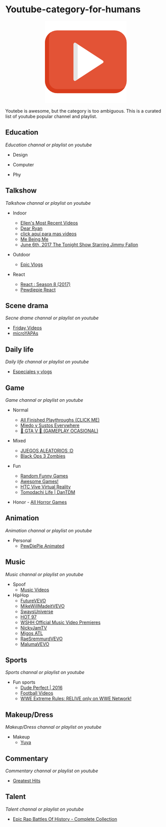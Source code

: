 # Youtube-category-for-humans

<p align="center">
  <img src="https://raw.githubusercontent.com/Windsooon/awesome-youtube/master/imgs/youtube.png">
</p>

Youtebe is awesome, but the category is too ambiguous. This is a curated list of youtube popular channel and playlist.


## Education

*Education channal or playlist on youtube*

- Design

- Computer

- Phy

## Talkshow

*Talkshow channal or playlist on youtube*

- Indoor
    - [Ellen's Most Recent Videos](https://www.youtube.com/playlist?list=PLuW4g7xujBWe7cuqlHZx8c45NjkI-Qowb)
    - [Dear Ryan](https://www.youtube.com/playlist?list=PLRU-B1PBK4BuhOS5QTd9ze2-wK2AolUa4)
    - [click aquí para mas videos](https://www.youtube.com/playlist?list=PL3WEZ2JFt2SU_5xht5fcUh72kYvXCUP3O)
    - [Me Being Me](https://www.youtube.com/playlist?list=PLfO2kc0hX8V9Agz97XVzuN_PuCDzsAt_L)
    - [June 6th, 2017 The Tonight Show Starring Jimmy Fallon](https://www.youtube.com/playlist?list=PLykzf464sU99Nvke6QGeUxbhMyU6e2ZqD)
- Outdoor
    - [Epic Vlogs](https://www.youtube.com/playlist?list=PL438YTl8SZFC04A5PgpJcuDwu8ZR6Fii6)

- React
    - [React : Season 8 (2017)](https://www.youtube.com/playlist?list=PLwnD0jwK0yylXEbz-BpnvBrANJh-b_j5a)
    - [Pewdiepie React](https://www.youtube.com/playlist?list=PLYH8WvNV1YEnvURRShYIOajg3Fh3R0-Q5)

## Scene drama

*Secne drame channal or playlist on youtube*

- [Friday Videos](https://www.youtube.com/playlist?list=PLShD8ZZW7qjnKyDrH_9YhAf9qv8sUgh1Y)
- [microYAPAs](https://www.youtube.com/playlist?list=PLlGSQJ04OGkhJkS9aBrP1EyDu6XG7NYwL)

## Daily life

*Daily life channal or playlist on youtube*

- [Especiales y vlogs](https://www.youtube.com/playlist?list=PL814C4E8D9E0975C6)

## Game

*Game channal or playlist on youtube*
    
- Normal
    - [All Finished Playthroughs (CLICK ME)](https://www.youtube.com/playlist?list=PLYH8WvNV1YEk6pSuc9uiXSaUJ20Xspnzo)
    - [Miedo y Sustos Everywhere](https://www.youtube.com/playlist?list=PL354100F1A453CC91)
    - [💜 GTA V 💜 (GAMEPLAY OCASIONAL)](https://www.youtube.com/playlist?list=PLSbDMtNBmYTvYS9_p2EAezHlsevf86eZg)
- Mixed
    - [JUEGOS ALEATORIOS :D](https://www.youtube.com/playlist?list=PLF6E8230EC97291C5)
    - [Black Ops 3 Zombies](https://www.youtube.com/playlist?list=PLxV_ER5SmeVZMnnXgRLtPwK3dv_QBWNDZ)

- Fun 
    - [Random Funny Games](https://)
    - [Awesome Games!](https://www.youtube.com/playlist?list=PL3tRBEVW0hiDAf0LeFLFH8S83JWBjvtqE)
    - [HTC Vive Virtual Reality](https://www.youtube.com/playlist?list=PLMBYlcH3smRwc3QWNL7p7rDvVysFNTrzG)
    - [Tomodachi Life | DanTDM](https://www.youtube.com/playlist?list=PLUR-PCZCUv7QET0xgNsqidm51PTx7mXZp)

- Honor
        - [All Horror Games](https://)

## Animation

*Animation channal or playlist on youtube*

- Personal
    - [PewDiePie Animated](https://www.youtube.com/playlist?list=PLYH8WvNV1YEm2EnMpNUYS3nxny7KBK5T-)

## Music

*Music channal or playlist on youtube*

- Spoof
    - [Music Videos](https://www.youtube.com/playlist?list=PL21A272CC1406CF4A)
- HipHop
    - [FutureVEVO](https://www.youtube.com/user/FutureVEVO)
    - [MikeWillMadeitVEVO](https://www.youtube.com/user/MikeWillMadeitVEVO)
    - [SwaysUniverse](https://www.youtube.com/user/SwaysUniverse/)
    - [HOT 97](https://www.youtube.com/user/HOT97NY)
    - [WSHH Official Music Video Premieres](https://www.youtube.com/channel/UC-yXuc1__OzjwpsJPlxYUCQ)
    - [NickyJamTV](https://www.youtube.com/user/NickyJamTV)
    - [Migos ATL](https://www.youtube.com/user/Migosatl)
    - [RaeSremmurdVEVO](https://www.youtube.com/user/RaeSremmurdVEVO)
    - [MalumaVEVO](https://www.youtube.com/user/MalumaVEVO)

## Sports

*Sports channal or playlist on youtube*

- Fun sports
    - [Dude Perfect | 2016](https://www.youtube.com/playlist?list=PLCsuqbR8ZoiCCcN593ixhJ7p6OwwWltPJ)
    - [Football Videos](https://www.youtube.com/playlist?list=PLr2SXwjSsDgKEsO998eN2qkR86_BOoT__)
    - [WWE Extreme Rules: RELIVE only on WWE Network!](https://www.youtube.com/playlist?list=PLqIVmFaHA8BrGnqix44wB9nLoj4V87Syu)


## Makeup/Dress

*Makeup/Dress channal or playlist on youtube*

- Makeup
    - [Yuya](https://www.youtube.com/channel/UCBNs31xysxpAGMheg8OrngA)

## Commentary

*Commentary channal or playlist on youtube*
    
- [Greatest Hits](https://www.youtube.com/playlist?list=PLmZTDWJGfRq0g5TNY4VX12h6b3W4QSATt)

## Talent

*Talent channal or playlist on youtube*

- [Epic Rap Battles Of History - Complete Collection](https://www.youtube.com/playlist?list=PL96675BDF95286773)
